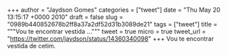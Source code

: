 
+++
author = "Jaydson Gomes"
categories = ["tweet"]
date = "Thu May 20 13:15:17 +0000 2010"
draft = false
slug = "0989b440852678b2ff8a37a2df52d31b3089de21"
tags = ["tweet"]
title = """Vou te encontrar vestida ..."""
tweet = true
micro = true
tweet_url = "https://twitter.com/jaydson/status/14360340098"
+++
Vou te encontrar vestida de cetim.

